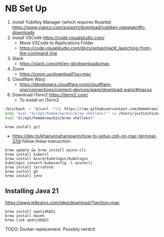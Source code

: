 # NB Set Up
1. Install YubiKey Manager (which requires Rosetta) https://www.yubico.com/support/download/yubikey-manager/#h-downloads
2. Install VSCode https://code.visualstudio.com/
    - Move VSCode to Applications Folder
    - https://code.visualstudio.com/docs/setup/mac#_launching-from-the-command-line
3. Slack
    - https://slack.com/intl/en-gb/downloads/mac
4. Zoom
    - https://zoom.us/download?os=mac
5. Cloudflare Warp
    - https://developers.cloudflare.com/cloudflare-one/connections/connect-devices/warp/download-warp/#macos
6. Download iTerm2 https://iterm2.com/
    - To install on iTerm2
``` sh
/bin/bash -c "$(curl -fsSL https://raw.githubusercontent.com/Homebrew/install/HEAD/install.sh)" # Installs Brew
echo 'eval "$(/opt/homebrew/bin/brew shellenv)"' >> /Users/justinchizer/.zprofile
eval "$(/opt/homebrew/bin/brew shellenv)"

brew install git
```
- https://dev.to/khairunnaharnowrin/how-to-setup-zsh-on-mac-terminal-37dj follow these instrucrtion



```
brew update && brew install azure-cli
brew install kubectl
brew install Azure/kubelogin/kubelogin
kubelogin convert-kubeconfig -l azurecli
brew install terraform
brew install gh
brew install jenv
```

## Installing Java 21
https://www.jetbrains.com/idea/download/?section=mac

```
brew install openjdk@21
brew install maven
brew link openjdk@21
```

TODO: Docker replacement. Possibly nerdctl